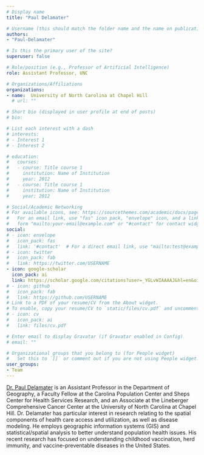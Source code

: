 ```yaml
---
# Display name
title: "Paul Delamater"

# Username (this should match the folder name and the name on publications)
authors:
- "Paul-Delamater"

# Is this the primary user of the site?
superuser: false

# Role/position (e.g., Professor of Artificial Intelligence)
role: Assistant Professor, UNC

# Organizations/Affiliations
organizations:
- name:  University of North Carolina at Chapel Hill
  # url: ""

# Short bio (displayed in user profile at end of posts)
# bio: 

# List each interest with a dash
# interests:
# - Interest 1
# - Interest 2

# education:
#   courses:
#   - course: Title course 1
#     institution: Name of Institution
#     year: 2012
#   - course: Title course 1
#     institution: Name of Institution
#     year: 2012

# Social/Academic Networking
# For available icons, see: https://sourcethemes.com/academic/docs/page-builder/#icons
#   For an email link, use "fas" icon pack, "envelope" icon, and a link in the
#   form "mailto:your-email@example.com" or "#contact" for contact widget.
social:
# - icon: envelope
#   icon_pack: fas
#   link: '#contact'  # For a direct email link, use "mailto:test@example.org".
# - icon: twitter
#   icon_pack: fab
#   link: https://twitter.com/USERNAME
- icon: google-scholar
  icon_pack: ai
  link: https://scholar.google.com/citations?user=_YGLvWIAAAAJ&hl=en&oi=ao
# - icon: github
#   icon_pack: fab
#   link: https://github.com/USERNAME
# Link to a PDF of your resume/CV from the About widget.
# To enable, copy your resume/CV to `static/files/cv.pdf` and uncomment the lines below.
# - icon: cv
#   icon_pack: ai
#   link: files/cv.pdf

# Enter email to display Gravatar (if Gravatar enabled in Config)
# email: ""

# Organizational groups that you belong to (for People widget)
#   Set this to `[]` or comment out if you are not using People widget.
user_groups:
- Team
---
```


[Dr. Paul Delamater](http://delamater.web.unc.edu/) is an Assistant Professor in the Department of Geography, a Faculty Fellow at the Carolina Population Center and Sheps Center for Health Services Research, and an Associate at the Lineberger Comprehensive Cancer Center at the University of North Carolina at Chapel Hill. Dr. Delamater has particular interest in research relating to the spatial components of health care access and utilization, as well as disease modeling. He employs geographic information systems (GIS) and statistical/spatial analysis to better understand population health issues. His recent research has focused on understanding childhood vaccination, herd immunity, and vaccine-preventable diseases in the United States.
